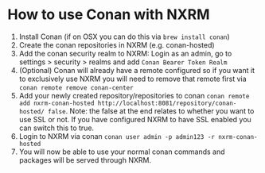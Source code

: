 # How to use Conan with NXRM

1. Install Conan (if on OSX you can do this via ```brew install conan```)
2. Create the conan repositories in NXRM (e.g. conan-hosted)
3. Add the conan security realm to NXRM: Login as an admin, go to settings > security > realms and add 
   ```Conan Bearer Token Realm```
4. (Optional) Conan will already have a remote configured so if you want it to exclusively use NXRM you will need to remove that 
   remote first via ```conan remote remove conan-center```
5. Add your newly created repository/repositories to conan 
   ```conan remote add nxrm-conan-hosted http://localhost:8081/repository/conan-hosted/ false```. Note: the false at the
   end relates to whether you want to use SSL or not. If you have configured NXRM to have SSL enabled you can switch
   this to true.
6. Login to NXRM via conan ```conan user admin -p admin123 -r nxrm-conan-hosted```
7. You will now be able to use your normal conan commands and packages will be served through NXRM.
